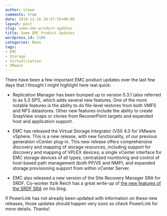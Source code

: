 ```yaml
---
author: slowe
comments: true
date: 2010-12-16 10:47:55+00:00
layout: post
slug: some-emc-product-updates
title: Some EMC Product Updates
wordpress_id: 2186
categories: News
tags:
- EMC
- Storage
- Virtualization
- VMware
---
```


There have been a few important EMC product updates over the last few days that I thought I might highlight here real quick:

* Replication Manager has been bumped up to version 5.3.1 (also referred to as 5.3 SP1), which adds several new features. One of the more notable features is the ability to do file-level restores from both VMFS and NFS datastores. Other new features include the ability to create SnapView snaps or clones from RecoverPoint targets and expanded host and application support.

* EMC has released the Virtual Storage Integrator (VSI) 4.0 for VMware vSphere. This is a new release, with new functionality, of our previous generation vCenter plug-in. This new release offers comprehensive discovery and mapping of storage resources, including support for discovery and mapping of VPLEX devices; a single vCenter interface for EMC storage devices of all types; centralized monitoring and control of host-based path management (both PP/VE and NMP); and expanded storage provisioning support from within vCenter Server.

* EMC also released a new version of the Site Recovery Manager SRA for SRDF. Co-worker Itzik Reich has a great write-up of [the new features of the SRDF SRA](http://itzikr.wordpress.com/2010/12/16/new-emc-srdf-sra-for-srm-get-the-scoop-inside-2/) on his blog.

If PowerLink has not already been updated with information on these new releases, those updates should happen very soon so check PowerLink for more details. Thanks!
